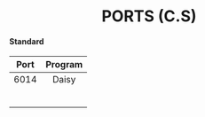 <h1 style="text-align:center;">PORTS (C.S) </h1>

#### Standard

| Port        | Program           
| ------------- |:-------------:
|6014|Daisy
||
||
||
||
||
||
